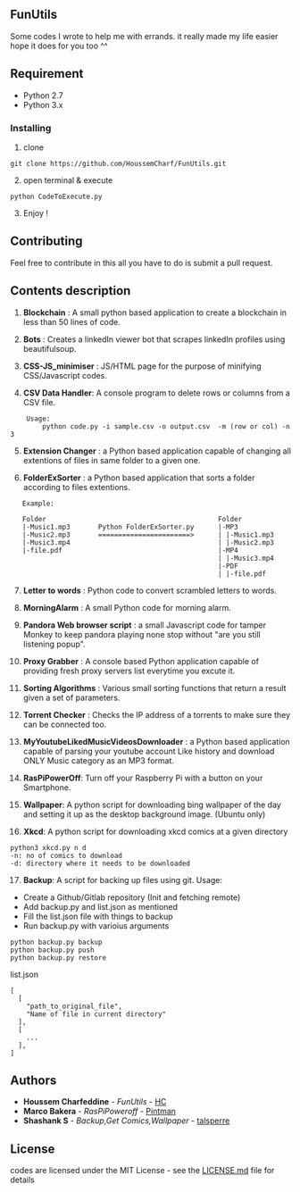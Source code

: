 ## FunUtils

 Some codes I wrote to help me with errands. it really made my life easier hope it does for you too ^^

## Requirement

* Python 2.7
* Python 3.x


### Installing

1. clone

```
git clone https://github.com/HoussemCharf/FunUtils.git
```

2. open terminal & execute 
```
python CodeToExecute.py
```

3. Enjoy !


## Contributing

Feel free to contribute in this all you have to do is submit a pull request.

## Contents description

1. **Blockchain** : A small python based application to create a blockchain in less than 50 lines of code.

2. **Bots** : Creates a linkedIn viewer bot that scrapes linkedIn profiles using beautifulsoup.

3. **CSS-JS_minimiser** : JS/HTML page for the purpose of minifying CSS/Javascript codes.

4. **CSV Data Handler**: A console program to delete rows or columns from a CSV file.

```
    Usage:
        python code.py -i sample.csv -o output.csv  -m (row or col) -n 3
```

5. **Extension Changer** : a Python based application capable of changing all extentions of files in same folder to a given one.

6. **FolderExSorter** : a Python based application that sorts a folder according to files extentions.

```
   Example:

   Folder                                           Folder
   |-Music1.mp3       Python FolderExSorter.py      |-MP3
   |-Music2.mp3       =======================>      | |-Music1.mp3
   |-Music3.mp4                                     | |-Music2.mp3
   |-file.pdf                                       |-MP4
                                                    | |-Music3.mp4
                                                    |-PDF
                                                    | |-file.pdf
```

7. **Letter to words** : Python code to convert scrambled letters to words.

8. **MorningAlarm** : A small Python code for morning alarm.

9. **Pandora Web browser script** : a small Javascript code for tamper Monkey to keep pandora playing none stop without "are you still listening popup".

10. **Proxy Grabber** : A console based Python application capable of providing fresh proxy servers list everytime you excute it.

11. **Sorting Algorithms** : Various small sorting functions that return a result given a set of parameters.

12. **Torrent Checker** : Checks the IP address of a torrents to make sure they can be connected too.

13. **MyYoutubeLikedMusicVideosDownloader** : a Python based application capable of parsing your youtube account Like history and download ONLY Music category as an MP3 format.

14. **RasPiPowerOff**: Turn off your Raspberry Pi with a button on your Smartphone.

15. **Wallpaper**: A python script for downloading bing wallpaper of the day and setting it up as the desktop background image. (Ubuntu only)

16. **Xkcd**: A python script for downloading xkcd comics at a given directory
```
python3 xkcd.py n d
-n: no of comics to download
-d: directory where it needs to be downloaded
```

17. **Backup**: A script for backing up files using git. Usage:
   - Create a Github/Gitlab repository (Init and fetching remote)
   - Add backup.py and list.json as mentioned
   - Fill the list.json file with things to backup
   - Run backup.py with varioius arguments
```
python backup.py backup
python backup.py push
python backup.py restore
```

list.json

```
[
  [
    "path_to_original_file",
    "Name of file in current directory"
  ],
  [
    ...
  ],
]
```


## Authors

* **Houssem Charfeddine** - *FunUtils* - [HC](https://github.com/HoussemCharf)
* **Marco Bakera** - *RasPiPoweroff* - [Pintman](https://github.com/pintman)
* **Shashank S** - *Backup,Get Comics,Wallpaper* - [talsperre](https://github.com/talsperre)
## License

codes are licensed under the MIT License - see the [LICENSE.md](LICENSE) file for details

